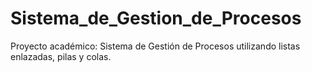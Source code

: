 # Sistema_de_Gestion_de_Procesos
Proyecto académico: Sistema de Gestión de Procesos utilizando listas enlazadas, pilas y colas.
